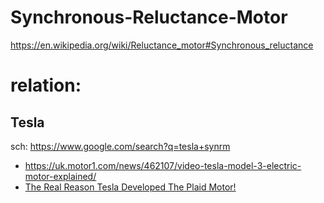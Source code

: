 # Synchronous-Reluctance-Motor
https://en.wikipedia.org/wiki/Reluctance_motor#Synchronous_reluctance

# relation:
## Tesla
sch: https://www.google.com/search?q=tesla+synrm
- https://uk.motor1.com/news/462107/video-tesla-model-3-electric-motor-explained/
- [The Real Reason Tesla Developed The Plaid Motor!](https://youtu.be/xu4ckJN73oo)
